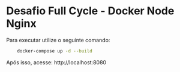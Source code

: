 # Desafio Full Cycle - Docker Node Nginx

Para executar utilize o seguinte comando:

```sh
    docker-compose up -d --build
```

Após isso, acesse: http://localhost:8080
